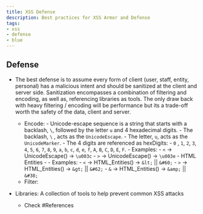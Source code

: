 ```yaml
---
title: XSS Defense
description: Best practices for XSS Armor and Defense
tags:
- xss
- defense
- blue
---
```


## Defense

- The best defense is to assume every form of client (user, staff, entity, personal) has a malicious intent and should be sanitized at the client and server side. Sanitization encompasses a combination of filtering and encoding, as well as, referencing libraries as tools. The only draw back with heavy filtering / encoding will be performance but its a trade-off worth the safety of the data, client and server.
  - Encode:
            - Unicode-escape sequence is a string that starts with a backlash, `\`, followed by the letter `u` and 4 hexadecimal digits.
                - The backlash, `\` , acts as the `UnicodeEscape`.
                - The letter, `u`, acts as the `UnicodeMarker`.
                - The 4 digits are referenced as hexDigits:
                    - `0` , `1`, `2`, `3`, `4`, `5`, `6`, `7`, `8`, `9`, `a`, `b`, `c`, `d`, `e`, `f`, `A`, `B`, `C`, `D`, `E`, `F`.
                - Examples:
                    - `<` -> UnicodeEscape() -> `\u003c`
                    - `>` -> UnicodeEscape() -> `\u003e`
            - HTML Entities
                -
                - Examples:
                    - `<` -> HTML_Entities() -> `&lt;`  ||  `&#60;`
                    - `>` -> HTML_Entities() -> `&gt;`  ||  `&#62;`
                    - `&` -> HTML_Entities() -> `&amp;` ||  `&#38;`
  - Filter:

- Libraries: A collection of tools to help prevent common XSS attacks
  - Check #References
